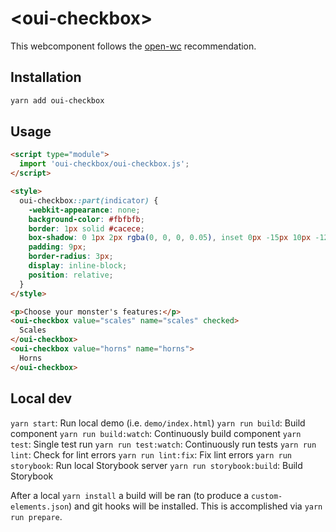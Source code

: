 # \<oui-checkbox>

This webcomponent follows the [open-wc](https://github.com/open-wc/open-wc) recommendation.

## Installation

```bash
yarn add oui-checkbox
```

## Usage

```html
<script type="module">
  import 'oui-checkbox/oui-checkbox.js';
</script>

<style>
  oui-checkbox::part(indicator) {
    -webkit-appearance: none;
    background-color: #fbfbfb;
    border: 1px solid #cacece;
    box-shadow: 0 1px 2px rgba(0, 0, 0, 0.05), inset 0px -15px 10px -12px rgba(0, 0, 0, 0.05);
    padding: 9px;
    border-radius: 3px;
    display: inline-block;
    position: relative;
  }
</style>

<p>Choose your monster's features:</p>
<oui-checkbox value="scales" name="scales" checked>
  Scales
</oui-checkbox>
<oui-checkbox value="horns" name="horns">
  Horns
</oui-checkbox>
```

## Local dev

`yarn start`: Run local demo (i.e. `demo/index.html`)
`yarn run build`: Build component
`yarn run build:watch`: Continuously build component
`yarn test`: Single test run
`yarn run test:watch`: Continuously run tests
`yarn run lint`: Check for lint errors
`yarn run lint:fix`: Fix lint errors
`yarn run storybook`: Run local Storybook server
`yarn run storybook:build`: Build Storybook

After a local `yarn install` a build will be ran (to produce a `custom-elements.json`) and git hooks will be installed.
This is accomplished via `yarn run prepare`.
